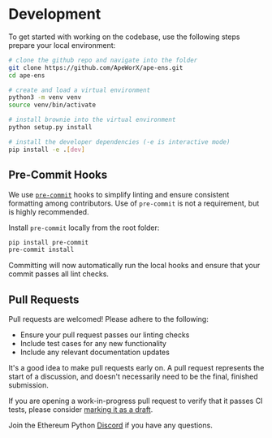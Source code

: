 # Development

To get started with working on the codebase, use the following steps prepare your local environment:

```bash
# clone the github repo and navigate into the folder
git clone https://github.com/ApeWorX/ape-ens.git
cd ape-ens

# create and load a virtual environment
python3 -m venv venv
source venv/bin/activate

# install brownie into the virtual environment
python setup.py install

# install the developer dependencies (-e is interactive mode)
pip install -e .[dev]
```

## Pre-Commit Hooks

We use [`pre-commit`](https://pre-commit.com/) hooks to simplify linting and ensure consistent formatting among contributors.
Use of `pre-commit` is not a requirement, but is highly recommended.

Install `pre-commit` locally from the root folder:

```bash
pip install pre-commit
pre-commit install
```

Committing will now automatically run the local hooks and ensure that your commit passes all lint checks.

## Pull Requests

Pull requests are welcomed! Please adhere to the following:

- Ensure your pull request passes our linting checks
- Include test cases for any new functionality
- Include any relevant documentation updates

It's a good idea to make pull requests early on.
A pull request represents the start of a discussion, and doesn't necessarily need to be the final, finished submission.

If you are opening a work-in-progress pull request to verify that it passes CI tests, please consider
[marking it as a draft](https://help.github.com/en/github/collaborating-with-issues-and-pull-requests/about-pull-requests#draft-pull-requests).

Join the Ethereum Python [Discord](https://discord.gg/PcEJ54yX) if you have any questions.
